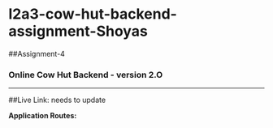 # l2a3-cow-hut-backend-assignment-Shoyas

##Assignment-4
### Online Cow Hut Backend - version 2.O
__________________________________
##Live Link: needs to update

__Application Routes:__

<!-- 
__User__
* api/v1/users/signup (POST)
* api/v1/users (GET)
* api/v1/users/:id (GET)
* api/v1/users/:id (PATCH)
* api/v1/users/:id (DELETE)

__Cow__
* api/v1/cows/create-cow (POST)
* api/v1/cows (GET)
* api/v1/cows/:id (GET)
* api/v1/cows/:id (PATCH)
* api/v1/cows/:id (DELETE)

__Pagination and Filtering routes of Cows__
* api/v1/cows?pag=1&limit=10
* api/v1/cows?sortBy=price&sortOrder=asc
* api/v1/cows?minPrice=2000&maxPrice=8000
* api/v1/cows?location=Dhaka
* api/v1/cows?searchTerm=raj

__Orders__
* api/v1/orders (POST)
* api/v1/orders (POST)
 -->



